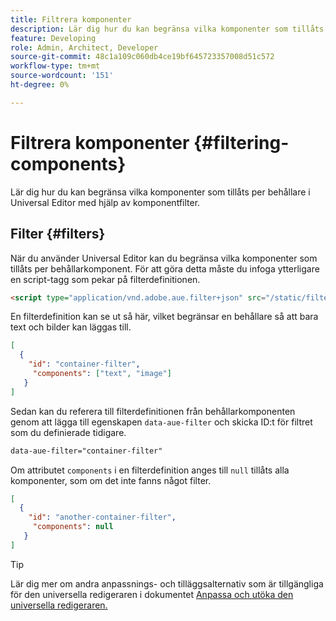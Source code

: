 ```yaml
---
title: Filtrera komponenter
description: Lär dig hur du kan begränsa vilka komponenter som tillåts per behållare i Universal Editor med hjälp av komponentfilter.
feature: Developing
role: Admin, Architect, Developer
source-git-commit: 48c1a109c060db4ce19bf645723357008d51c572
workflow-type: tm+mt
source-wordcount: '151'
ht-degree: 0%

---
```



# Filtrera komponenter {#filtering-components}

Lär dig hur du kan begränsa vilka komponenter som tillåts per behållare i Universal Editor med hjälp av komponentfilter.

## Filter {#filters}

När du använder Universal Editor kan du begränsa vilka komponenter som tillåts per behållarkomponent. För att göra detta måste du infoga ytterligare en script-tagg som pekar på filterdefinitionen.

```html
<script type="application/vnd.adobe.aue.filter+json" src="/static/filter-definition.json"></script>
```

En filterdefinition kan se ut så här, vilket begränsar en behållare så att bara text och bilder kan läggas till.

```json
[
  {
    "id": "container-filter",
     "components": ["text", "image"]
   }
]
```

Sedan kan du referera till filterdefinitionen från behållarkomponenten genom att lägga till egenskapen `data-aue-filter` och skicka ID:t för filtret som du definierade tidigare.

```html
data-aue-filter="container-filter"
```

Om attributet `components` i en filterdefinition anges till `null` tillåts alla komponenter, som om det inte fanns något filter.

```json
[
  {
    "id": "another-container-filter",
     "components": null
   }
]
```

>[!TIP]
>
>Lär dig mer om andra anpassnings- och tilläggsalternativ som är tillgängliga för den universella redigeraren i dokumentet [Anpassa och utöka den universella redigeraren.](/help/implementing/universal-editor/customizing.md)
